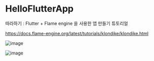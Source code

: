 # HelloFlutterApp

따라하기 : Flutter + Flame engine 을 사용한 앱 만들기 튜토리얼

https://docs.flame-engine.org/latest/tutorials/klondike/klondike.html

![image](https://github.com/KwankiAhn/HelloFlutterApp/assets/18159523/d555c3d7-8225-47f4-b2f8-859e25c87433)

![image](https://github.com/KwankiAhn/HelloFlutterApp/assets/18159523/cd9f2dae-dd6d-4eb2-8e15-7607517b822c)

